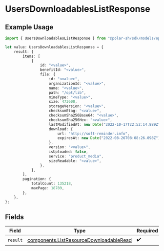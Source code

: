 # UsersDownloadablesListResponse

## Example Usage

```typescript
import { UsersDownloadablesListResponse } from "@polar-sh/sdk/models/operations";

let value: UsersDownloadablesListResponse = {
    result: {
        items: [
            {
                id: "<value>",
                benefitId: "<value>",
                file: {
                    id: "<value>",
                    organizationId: "<value>",
                    name: "<value>",
                    path: "/opt/lib",
                    mimeType: "<value>",
                    size: 473600,
                    storageVersion: "<value>",
                    checksumEtag: "<value>",
                    checksumSha256Base64: "<value>",
                    checksumSha256Hex: "<value>",
                    lastModifiedAt: new Date("2022-10-17T22:52:14.889Z"),
                    download: {
                        url: "http://soft-reminder.info",
                        expiresAt: new Date("2022-08-26T08:08:26.098Z"),
                    },
                    version: "<value>",
                    isUploaded: false,
                    service: "product_media",
                    sizeReadable: "<value>",
                },
            },
        ],
        pagination: {
            totalCount: 135218,
            maxPage: 18789,
        },
    },
};
```

## Fields

| Field                                                                                              | Type                                                                                               | Required                                                                                           | Description                                                                                        |
| -------------------------------------------------------------------------------------------------- | -------------------------------------------------------------------------------------------------- | -------------------------------------------------------------------------------------------------- | -------------------------------------------------------------------------------------------------- |
| `result`                                                                                           | [components.ListResourceDownloadableRead](../../models/components/listresourcedownloadableread.md) | :heavy_check_mark:                                                                                 | N/A                                                                                                |